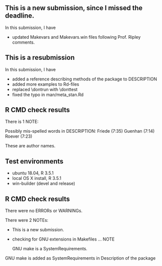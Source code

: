 ## This is a new submission, since I missed the deadline.

In this submission, I have
* updated Makevars and Makevars.win files following Prof. Ripley comments.

## This is a resubmission

In this submission, I have
* added a reference describing methods of the package to DESCRIPTION
* added more examples to Rd-files
* replaced \dontrun with \donttest
* fixed the typo in man/meta_stan.Rd

## R CMD check results
There is 1 NOTE:

Possibly mis-spelled words in DESCRIPTION:
  Friede (7:35)
  Guenhan (7:14)
  Roever (7:23)

These are author names.

## Test environments
* ubuntu 18.04, R 3.5.1
* local OS X install, R 3.5.1
* win-builder (devel and release)

## R CMD check results
There were no ERRORs or WARNINGs. 

There were 2 NOTEs:

* This is a new submission.

* checking for GNU extensions in Makefiles ... NOTE

  GNU make is a SystemRequirements.

GNU make is added as SystemRequirements in Description 
of the package
